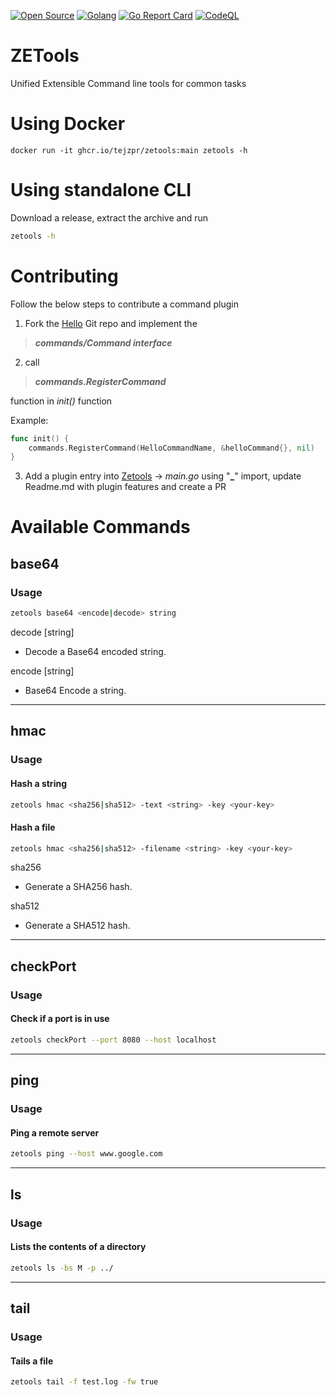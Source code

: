 [![Open Source](https://img.shields.io/badge/Open%20Source-%20-green?logo=open-source-initiative&logoColor=white&color=blue&labelColor=blue)](https://en.wikipedia.org/wiki/Open_source)
[![Golang](https://img.shields.io/badge/-Go%20Lang-blue?logo=go&logoColor=white)](https://golang.org)
[![Go Report Card](https://goreportcard.com/badge/github.com/tejzpr/zetools)](https://goreportcard.com/report/github.com/tejzpr/zetools)
[![CodeQL](https://github.com/tejzpr/zetools/actions/workflows/codeql-analysis.yml/badge.svg?branch=main)](https://github.com/tejzpr/zetools/actions/workflows/codeql-analysis.yml)

# ZETools
Unified Extensible Command line tools for common tasks

# Using Docker
```docker
docker run -it ghcr.io/tejzpr/zetools:main zetools -h
```
# Using standalone CLI
Download a release, extract the archive and run
```sh
zetools -h
```
# Contributing
Follow the below steps to contribute a command plugin 
1. Fork the [Hello](https://github.com/tejzpr/zetools-hello) Git repo and implement the 
> ***commands/Command interface*** 
2. call 
> ***commands.RegisterCommand*** 

function in *init()* function

Example:
```go
func init() {
	commands.RegisterCommand(HelloCommandName, &helloCommand{}, nil)
}
```
3. Add a plugin entry into [Zetools](https://github.com/tejzpr/zetools) -> *main.go* using "**_**" import, update Readme.md with plugin features and create a PR

# Available Commands
## **base64**
### Usage 
```sh
zetools base64 <encode|decode> string
```
  decode [string]
  * Decode a Base64 encoded string.
        
  encode [string]
  * Base64 Encode a string.
---
## **hmac**
### Usage 
#### Hash a string
```sh
zetools hmac <sha256|sha512> -text <string> -key <your-key>
```
#### Hash a file
```sh
zetools hmac <sha256|sha512> -filename <string> -key <your-key>
```
  sha256 
  * Generate a SHA256 hash.
        
  sha512 
  * Generate a SHA512 hash.
---
## **checkPort**
### Usage
#### Check if a port is in use
```sh
zetools checkPort --port 8080 --host localhost
```
---
## **ping**
### Usage
#### Ping a remote server
```sh
zetools ping --host www.google.com
```
---
## **ls**
### Usage
#### Lists the contents of a directory
```sh
zetools ls -bs M -p ../
```
---
## **tail**
### Usage
#### Tails a file
```sh
zetools tail -f test.log -fw true
```

